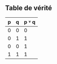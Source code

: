## Table de vérité
| p   | q   | p ˅ q |
| --- | --- | ----- |
| 0   |0     |0       |
| 0   | 1    | 1      |
| 0   |  0   |  1     |
| 1    |  1   |  1     |
